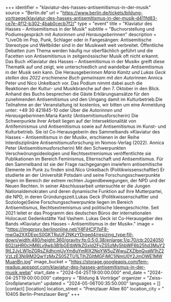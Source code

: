 +++
identifier = "klaviatur-des-hasses-antisemitismus-in-der-musik"
source = "Berlin.de"
url = "https://www.berlin.de/tickets/bildung-vortraege/klaviatur-des-hasses-antisemitismus-in-der-musik-d411fd83-ce7e-4f12-b302-4bab0cecb7f2/"
type = "event"
title = "Klaviatur des Hasses – Antisemitismus in der Musik"
subtitle = "Buchvorstellung und Podiumsgespräch mit Autor*innen und Herausgeber*innen"
description = "LiveOb im Pop, Punk, Schlager oder in Fangesängen: Antisemitische Stereotype und Weltbilder sind in der Musikwelt weit verbreitet. Öffentliche Debatten zum Thema werden häufig nur oberflächlich geführt und die Facetten von Antisemitismus in zeitgenössischer Musik oft nicht erkannt. Das Buch »Klaviatur des Hasses – Antisemitismus in der Musik« greift diese Thematik auf und zeigt, wie unterschiedlich und wandelbar Antisemitismus in der Musik sein kann. Die Herausgeber*innen Maria Kanitz und Lukas Geck stellen das 2022 erschienene Buch gemeinsam mit den Autor*innen Annica Peter und Nico Unkelbach vor. Das Podium nimmt dabei auch die Reaktionen der Kultur- und Musikbranche auf den 7. Oktober in den Blick. Anhand des Buchs besprechen die Gäste Erklärungsansätze für den zunehmenden Antisemitismus und den Umgang damit im Kulturbetrieb.Die Teilnahme an der Veranstaltung ist kostenlos, wir bitten um eine Anmeldung unter: +49 30 421845-10 oder Über die Autor*innen und Herausgeber*innen:Maria Kanitz (Antisemitismusforscherin) Die Schwerpunkte ihrer Arbeit liegen auf der Intersektionalität von Antifeminismus und Antisemitismus sowie auf Antisemitismus im Kunst- und Kulturbetrieb. Sie ist Co-Herausgeberin des Sammelbands »Klaviatur des Hasses – Antisemitismus in der Musik«, erschienen in der Reihe Interdisziplinäre Antisemitismusforschung im Nomos-Verlag (2022). Annica Peter (Antisemitismusforscherin) Mit den Schwerpunkten Verschwörungsideologien und Rechtsextremismus veröffentlichte sie Publikationen im Bereich Feminismus, Elternschaft und Antisemitismus. Für den Sammelband ist sie der Frage nachgegangen inwiefern antisemitische Elemente im Punk zu finden sind.Nico Unkelbach (Politikwissenschaftler) Er studierte an der Universität Potsdam und seine Forschungsschwerpunkte liegen im Bereich der extrem rechten Jugendbewegungen, der NPD und der Neuen Rechten. In seiner Abschlussarbeit untersuchte er die Jungen Nationaldemokraten und deren dynamische Funktion auf ihre Mutterpartei, die NPD, in deren Gründungszeit.Lukas Geck (Politikwissenschaftler und Soziologe)Seine Forschungsschwerpunkte liegen im Bereich Antisemitismus, Rechtsextremismus und politische Ideengeschichte. Seit 2021 leitet er das Programm des deutschen Büros der internationalen Holocaust Gedenkstätte Yad Vashem. Lukas Geck ist Co-Herausgeber des Bands »Klaviatur des Hasses – Antisemitismus in der Musik«."
image = "https://imgproxy.berlinonline.net/Y4FiHCP7pF8-mwOa2XXDEpcS0GKTRuUFZNKzYDrqed4/resizing_type:fill-down/width:480/height:360/gravity:fp:0.5:0.38/enlarge:1/q:70/cb:2024050602/aHR0cHM6Ly9wb3B1bGEtbWlkZGxld2FyZS5zMy5hbWF6b25hd3MuY29tL2JvLW1pZGRsZXdhcmUvYm8uYmRlX2NoYW5uZWwuZXZlbnQvaW1hZ2VzLzE3Ni9lM2QwYzMxZS05ZTU1LTlhZGItMGFiMC1iNmU0Y2JmOWE1MWMuanBn.jpg"
image_bucket = "https://storage.googleapis.com/fem-readup.appspot.com/klaviatur-des-hasses-antisemitismus-in-der-musik.webp"
start_date = "2024-04-25T19:00:00.000"
end_date = "2024-04-25T19:00:00.000"
category = "Bildung & Vorträge"
organizer = "Zeiss-Großplanetarium"
updated = "2024-05-06T00:35:50.000"
languages = []
[contact]
[location]
location_street = "Prenzlauer Allee 80"
location_city = " 10405 Berlin-Prenzlauer Berg"
+++